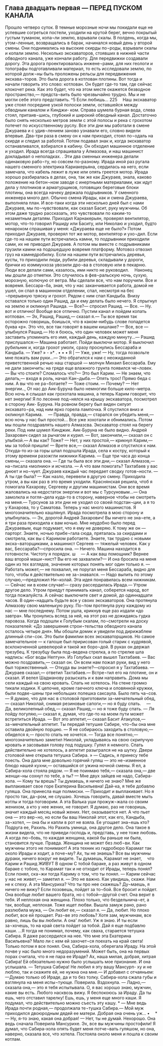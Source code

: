 ## Глава двадцать первая — ПЕРЕД ПУСКОМ КАНАЛА

Прошло четверо суток. В темные морозные ночи мы покидали еще не успевшие согреться постели, уходили на крутой берег, вечно покрытый густым туманом, копа¬ли землю, взрывали скалы. В полдень, когда мы, утом¬ленные, возвращались в барак, начинался новый день у второй смены. Они поднимались на высокие скирды по¬роды, взрывали скалы и копали землю.
Несколько экскаваторов, стоявших в нижней части обводного канала, уже кончали работу. Для передвижки создавали дорогу. Эта дорога проектировалась инжене¬рами, для них геологи и топографы подготавливали материал, то есть исследовали землю, по которой долж¬ны быть проложены рельсы для передвижения экскава¬торов. Это была дорога в котлован плотины. Вот тогда и начали говорить это слово: котлован. Он будет где-то там, где сейчас клокочет река. Как это будет, что на этом месте окажется безводное пространство,— предста¬вить было чрезвычайно трудно. Мы и не могли себе этого представить.
^5 Если любишь...
225 
Наш экскаватор уже стоял посредине узкой полоски земли, оставшейся между обводным каналом и Кинджи- ком. Справа шумела бурная вода, слева стоял, притаив¬шись, глубокий и широкий обводный канал. Достаточно было снять несколько метров земли с этой полосы и река с грохотом потечет по искусственному руслу.
Все эти дни мы работали в смене Джураева и с удив¬лением заново узнавали его, словно видели впервые. Два-три раза в смену он к нам приходил, стоял по¬одаль на скирде и следил за работой. Потом подавал знак и, когда экскаватор останавливался, взбирался в кабину. Он обходил машинное отделение и уходил. Ирада всегда спрашивала у Алмазова, и наш машинист докладывал о неполадках.   .
Эти два сменных инженера делали одинаковую рабо¬ту, но совсем по-разному. Ирада иной раз ругала нашего сменного электрика Кариакерьяна, сердилась на него, если замечала, что кабель лежит в луже или опять греется мотор. Ирада хорошо разбиралась в делах, она, так же как Джураев, знала, каково положение на бетон¬ном заводе с инертными материалами, как идут дела у плотников и арматурщиков, готовящих береговые блоки плотины, она всегда начеку держала подрывников. У сменного инженера много дел. Обычно смена Ирады, как и смена Джураева, выполняла план. И все-таки когда эти несколько дней был с нами Джураев, мы по¬чувствовали, как сказал Басит, руку мужчины. Об этом даже трудно рассказать, это чувствовали по каким-то незаметным деталям. Приходил Карнакерьян, проверял вентилятор, мотор, что-то говорил Рашиду или Баситу, или Николаю и уходил, будто ненароком спрашивая у меня: «Джураева еще не было?» Потом приходил Джураев, проверял тот же мотор, вентилятор и ухо¬дил.
Если где-то на нашем пути встречались камни, то подрывники приходили сами, их не приводил Джураев. А потом мы вместе с подрывниками грузили камни на подошедшую вовремя платформу. Мотовоз отвозил груз на камнедробилку. Если на нашем пути встречались деревья, кусты, то приходили люди, рубили деревья, складывали у дороги, брички из юэммунхоза увозили дро¬ва в столовую или в пекарню. Люди все делали сами, казалось, ими никто не руководил. 
Наконец мы дошли до отметки. Это случилось в фев¬ральскую ночь, сухую, морозную, колючую от ветра. Мы сделали все, что нам поручили. Все и вовремя. Бессара¬ба, зная, что у нас заканчивается работа, домой не ушел, он спал в машинном отделении, спал, несмотря на бес ¬прерывную тряску и грохот. Рядом с ним спал Кандыба. Внизу оставался только один Рашид, да и ему делать было нечего. Я спрыгнул на землю и окликнул Рашида.
— Все?— спросил Рашид.
— Все.
— Ну. вот и отлично! Вообще все отлично. Пустим канал и пойдем копать котлован.
— Эх, Рашид, Рашид,— сказал я.— Ты все время так осторожно говоришь, боишься, что в каком-нибудь слове попадется буква «р». Это что, все так говорят в вашем кишлаке?
— Все, все — улыбнулся Рашид.— Но я боюсь, что один человек может меня заставить упоминать его имя, каждый день, каждую минуту...— Рашид прислушался:— Машина работает. Пойди выключи мотор.
Я выключил рубильник и, когда грохот умолк, сразу проснулись Бессараба и Кандыба.
— Уже?
» - »* . • •    • Я |
— Уже, уже!
— Ну, тогда позвольте мне пожать вам руки...— Это обратился к нам с неожиданной приветственной речью наш старшой — молчун Михаил Бессараба. Ему не дали закончить: на гряде еще влажного грунта появился че¬ловек.
— Вы что стоите? Сломалось что?— Это был Карим.
— Не знаем, что делать,— входя в роль, начал Кан¬дыба.— Опять трос! Прямо беда с ним. А вы что не ра¬ботаете?
— Тоже стоим.
— Почему?
— Нет энергии..,
От нас до Аик-Буруна было немногим больше кило¬метра. Всю ночь я слышал как грохотала машина, а теперь Карим говорит, что нет энергии! Я по лесенке под¬нялся на крышу экскаватора, посмотрел в сторону Аик- Буруна. На ровном берегу был виден силуэт экскавато¬ра, над ним ярко горела лампочка. Я спустился вниз и окликнул Карима. 
— Правда, правда,— старался он убедить меня,—
всю ночь у нас был простой...
Все уже хохотали и обнимались. Потом мы пошли поздравлять нашего Алмазсва.
Экскаватор стоял на берегу реки. Под ним шумел Кинджик. Аик-Буруна не было видно. Андрей Захарович сидел за рычагом и курил.
— Вот, закончили,— сказал он с улыбкой.— А вы как? Тоже?
— Нет, у них простой,— крикнул Карим,— мы за тобой пришли!
— Врете все,— сказал Алмазов и спустился к нам.
Откуда-то из-за горы шпал подошла Ирада, села к
костру, который к этому времени разожгли нижники Карима.
— Еще три часа до конца смены,— сказала она.
— Где ты была все эти дни,— сказал Алмазов,—на¬писала «молнию» и исчезла.
— А что вам помогать? Тахтабаев у вас днюет и но¬чует. Джураев каждый час передает сводку готов¬ности.
— А ты где была?
— Как назло, перевели в другую смену. Приходила утром, а вы как раз в это время уходили. Краснянская решила, чтоб я помогала Кахарову, Сергееву и другим машинистам. Они все время жаловались на недостаток энергии и вот мы с Турсуновым...— Она замолкла и погля¬дела куда-то в сторону, наверное чтобы не смотреть на меня.— Турсунов за эти дни не уходил со своей подстан¬ции, а я то у Кахарова, то у Саматова. Теперь у нас много машинистов.
Я многозначительно кашлянул. Ирада посмотрела в мою сторону и улыбнулась.
— Эх, дорогой Андрей Захарович! Вы ничего не зна¬ете, а я три раза приходила к вам ночью. Мне неудобно было перед Джураевым, еще подумает, что я ему не доверяю. К тому же он — парторг. Знаете, ночью прибе¬гала сюда, пряталась за скирдами и смотрела, как вы с Каримом работаете. Знаете, так трудно с новыми экска¬ваторщиками, а машинист Сергеев — тяжелый человек. Как у вас, Бессараба?—спросила она.
— Ничего. Машина находится в готовности. Чистоту я порядок.
ш 
— А как ваш помощник? Вернее ваш второй маши¬нист? Вы его не захвалили?— И она бросила на меня один из тех взглядов, значение которых понять мог один только я.
— Работать может,— не похвалил, не поругал меня Бессараба, видно для того, чтобы я действительно не за¬знавался.
— Надо выпить по этому случаю,—предложил Ни¬колай. Эта идея понравилась всем нижникам.
— Сейчас ни в коем случае!— сразу рассердилась Ирада.— Утром другое дело. Утром приедут принимать канал, соберется народ, вот тогда пожалуйста. А сейчас выключите свет и домой, до одиннадцати часов. В один¬надцать будьте все у своих экскаваторов.
Она протянула Алмазову свою маленькую руку. По¬том протянула руку каждому из нас — мне последнему. Потом ушла, крикнув еще раз издали «до завтра».
Мы тронулись вслед за ней, на этот раз не дожидаясь гудка паровоза. Когда подошли к Голубым скалам, по¬смотрели на доску показателей: «До завершения строи¬тельства обводного канала осталось четыре дня». Мы обошли домик и увидели под дирижаблем длинный спи¬сок. Это были фамилии всех экскаваторщиков. Но самое замечательное — к галоше был пририсован голый старик с кудрявой, всклокоченной шевелюрой и такой же боро¬дой. В руках он держал трезубец. К трезубцу была под¬ведена стрелка, а по стрелке шла надпись: «Бог воды Нептун».
Из Голубых скал вышел Тахтабаев.
— Вас можно поздравить,— сказал он. Он всем нам пожал руки, вид у него был торжественный.
— Откуда вы знаете?—спросил я у Тахтабаева.
— Джураев сказал,— ответил Тахтабаев.— Встре¬тил его на плотине, он и сказал. И велел Шадманову разыскать и к вам направить.
Дома мы сели каждый на свою кровать. Спать не хотелось. На стене громко тикали ходики. К цепочке, кроме гаечного ключа и оловянной кружки, были подве¬шены три небольших полешка саксаула. Было пять ча¬сов.
— Я думаю, что для нас в столовой приготовили за¬мечательный обед,— сказал Николай, снимая резиновые сапоги,— но я буду спать. 
— Да, великолепный обед,— сказал Рашид,— но я
тоже буду спать.
— Ля пойду погуляю,— сказал я, думая, что где-то на моем пути может встретиться Ирада.
— Вот это аппетит,— сказал Басит Атакулов,— за¬мечательный аппетит. Ты передай тетушке Сабире, что¬бы она мне оставила двойную порцию.
— Я не собираюсь заходить в столовую,— обиделся я,— просто спать не хочется.
— Тогда все понятно,— многозначительно заметил Николай, укладываясь на свою скрипучую кровать и засовывая голову под подушку.
Гулял я немного. Спать действительно не хотелось, а аппетит разыгрался не на шутку. Двери столовой мне открыла тетушка Сабира.  »
— Садись, я принесу тебе поесть.
Она дала мне довольно горячий гуляш — это не¬изменное блюдо нашей кухни,— оставшийся от ужина ночной смены. Я ел, а Сабира-хола стояла рядом.
— Я не поинмаю тебя,— сказала она,— две женщи¬ны сохнут по тебе, а ты?
— Мне двух зайцев не надо, Сабира-хола.
— Кому ты врешь? Ты думаешь, я ничего не знаю? Мне же выплакивает свое горе Екатерина Васильевна! Дай-ка, я тебе добавлю гуляша.
Она принесла еще полмиски.
— Приходит и выплакивает. Но я просто так, да¬ром, не слушаю. Хочешь говорить, давай вместе мыть котлы и тогда поговорим. А эта Валька уши прожуж¬жала со своим женихом, а кто у нее жених, не говорит. Я думаю, раз не говоришь, значит каждый месяц новый жених. Нет, оказывается нет. А что пьет она — это вер¬но, но если бы ваш Николай этот, как его, Кандыба, за¬хотел, — она бы и капли в рот не взяла. Ее угощает зна¬ешь кто? Подруга ее, Рахиль. Но Рахиль умница, она другое дело. Она такое в жизни видела, что не приведи господь и, представь, у нее тоже любовь. А когда лю¬бовь, то каждая женщина, какой бы раньше ни была, становится лучше. Правда. Женщина не может без люб¬ви. Как мужчины этого не понимают! А эта техник из гидробюро Карамат так около Ирады и ходит, а поче¬му? Ах, ты не знаешь? Все вы мужчины дураки, ничего вокруг не видите. Ты думаешь, Карамат не знает, 
что Карим и Рашид ЖИВУТ В одном С тобой бараке, а раз живут в одном бараке с тобою, то Карамат так и не отходит от Ирады, теперь понял? Если понял, ска¬жи тогда Кариму о том, что ты понял.
— Карим сейчас у нас не живет,— заметил я.
— Это не важно. Как увидишь, скажи. Нам не к спеху. А эта Мансуриха? Что ты про нее скажешь? Ду¬маешь, я ничего не вижу? Если позовешь, пойдет за то¬бой. Все бросит и пойдет. Она вообще любит вашего брата, но с тобой—другой счет. Она верит в тебя. И неплохая она женщина. Плохо только, что бездельнича¬ет, а так, вообще, неплохая. Тоже ищет любви. Вышла замуж рано, рано разлюбила мужа,
— Он любит ее,— сказал я.
— Да, любит. Но плохо любит, все ей прощает. Раз¬ве это любовь? Хотя зам, мужчинам, все равно, лишь бы вы любили. А она' любит. Уж я знаю. И ты если за¬хочешь, то на край света пойдет за тобой. Дай я еще подбавлю каши.
...Я тогда не понимал, почему, как сваха, старается тетушка Сабира. Я даже рассердился на нее. Что мне эта Екатерина Васильевна? Мало ли с кем ей захочет¬ся поехать на край света! Только потом я все понял. Она, Сабира-хола, оберегала Ираду. На этой почве у нас было много недоразумений. Может быть, она на первых порах считала, что я не пара ее Ираде? Ах, наша милая, добрая, хитрая Сабира! Ей обязательно нужно было услышать мое признание. И она услышала.
— Тетушка Сабира! Не любил я эту вашу Мансурп- ху и не люблю, так и скажите ей, не нужна она мне.— И добавил с отчаяньем:—Думаю только об Ираде, да и то без толку.
Сабира-хола сжала губы и взглянула на меня испы¬тующе. Поверила. Вздохнула.
— Ладно,— сказала она,— это я тебя испытывала. О, я вас хорошо знаю, мужчин, какие вы есть. Любого насквозь вижу. Я беспокоюсь за Ираду. Да ты ешь, чего отставил тарелку! Ешь, ешь, у меня еще много каши.
Я подумал, что действительно можно съесть эту
кашу.
*
— Мне ведь Ирада почти родная,— продолжала те¬тушка Сабира.— Мой муж приходился двоюродным дядей ее матери. Добрая она очень уж...  • 
*— Ну, я-то знаю, какая она добрая!
— Нет, ты не думай. Нехорошо. Она ведь сначала Поверила Мансурихе. Эх, все вы мужчины простофили!
Я думал, что Сабира-хола опять будет меня потче¬вать гуляшом, но она, наверно, сказала все, что хотела. Постояла около меня и пошла к своим котлам.
